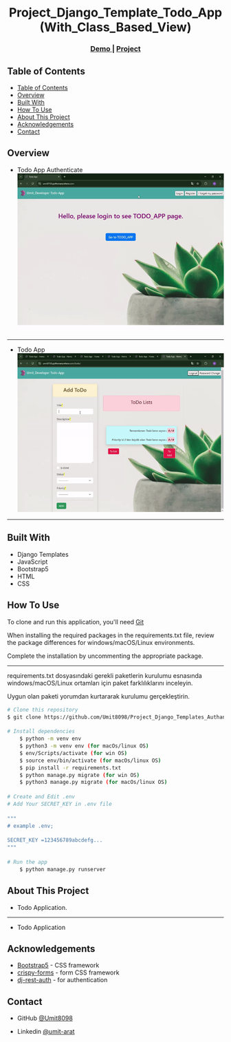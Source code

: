 <!-- Please update value in the {}  -->

<h1 align="center">Project_Django_Template_Todo_App (With_Class_Based_View)</h1>


<div align="center">
  <h3>
    <a href="https://umit8105.pythonanywhere.com/">
      Demo
    </a>
     | 
    <a href="https://umit8105.pythonanywhere.com/">
      Project
    </a>
 
  </h3>
</div>

<!-- TABLE OF CONTENTS -->

## Table of Contents

- [Table of Contents](#table-of-contents)
- [Overview](#overview)
- [Built With](#built-with)
- [How To Use](#how-to-use)
- [About This Project](#about-this-project)
- [Acknowledgements](#acknowledgements)
- [Contact](#contact)

<!-- OVERVIEW -->

## Overview
- Todo App Authenticate
![screenshot](project_screenshot/Todo_App_Temp-1.gif)

---
- Todo App
![screenshot](project_screenshot/Todo_App_Temp-2.gif)

---

## Built With

<!-- This section should list any major frameworks that you built your project using. Here are a few examples.-->

- Django Templates
- JavaScript
- Bootstrap5
- HTML
- CSS

## How To Use

<!-- This is an example, please update according to your application -->

To clone and run this application, you'll need [Git](https://github.com/Umit8098/Project_Django_Templates_Authantication-1_Todo_App_Class_Based_CH-11)

When installing the required packages in the requirements.txt file, review the package differences for windows/macOS/Linux environments. 

Complete the installation by uncommenting the appropriate package.

---

requirements.txt dosyasındaki gerekli paketlerin kurulumu esnasında windows/macOS/Linux ortamları için paket farklılıklarını inceleyin. 

Uygun olan paketi yorumdan kurtararak kurulumu gerçekleştirin.

```bash
# Clone this repository
$ git clone https://github.com/Umit8098/Project_Django_Templates_Authantication-1_Todo_App_Class_Based_CH-11.git

# Install dependencies
    $ python -m venv env
    $ python3 -m venv env (for macOs/linux OS)
    $ env/Scripts/activate (for win OS)
    $ source env/bin/activate (for macOs/linux OS)
    $ pip install -r requirements.txt
    $ python manage.py migrate (for win OS)
    $ python3 manage.py migrate (for macOs/linux OS)

# Create and Edit .env
# Add Your SECRET_KEY in .env file

"""
# example .env;

SECRET_KEY =123456789abcdefg...
"""

# Run the app
    $ python manage.py runserver
```

## About This Project
- Todo Application.

<hr>

- Todo Application

## Acknowledgements
- [Bootstrap5](https://getbootstrap.com/) - CSS framework
- [crispy-forms](https://django-crispy-forms.readthedocs.io/en/latest/) - form CSS framework
- [dj-rest-auth](https://dj-rest-auth.readthedocs.io/en/latest/) - for authentication

## Contact

<!-- - Website [your-website.com](https://{your-web-site-link}) -->
- GitHub [@Umit8098](https://github.com/Umit8098)

- Linkedin [@umit-arat](https://linkedin.com/in/umit-arat/)
<!-- - Twitter [@your-twitter](https://{twitter.com/your-username}) -->
